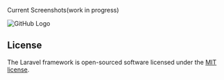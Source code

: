 Current Screenshots(work in progress)

![GitHub Logo](/demo/Capture.png)

## License

The Laravel framework is open-sourced software licensed under the [MIT license](https://opensource.org/licenses/MIT).
